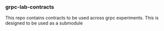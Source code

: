 ### grpc-lab-contracts

This repo contains contracts to be used across grpc experiments. This is designed to be used as a submodule